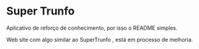 # Super Trunfo 

<p>
    Aplicativo de reforço de conhecimento, por isso o README simples.
</p>

<p>
    Web site com algo similar ao SuperTrunfo , está em processo de melhoria.
</p>



